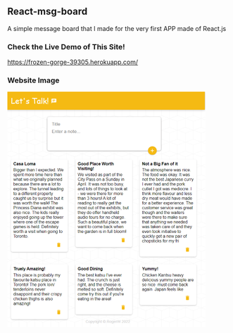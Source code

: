 ## React-msg-board
A simple message board that I made for the very first APP made of React.js </br>
### Check the Live Demo of This Site!
https://frozen-gorge-39305.herokuapp.com/
</br>
### Website Image
![DEMO](https://github.com/YKRogerWu/React-msg-board/blob/main/letsTalkDemoPic.png?raw=true)
